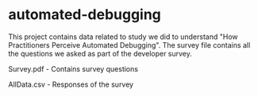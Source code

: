 # automated-debugging

This project contains data related to study we did to understand "How Practitioners Perceive Automated Debugging". The survey file contains all the questions we asked as part of the developer survey.

Survey.pdf - Contains survey questions

AllData.csv - Responses of the survey
